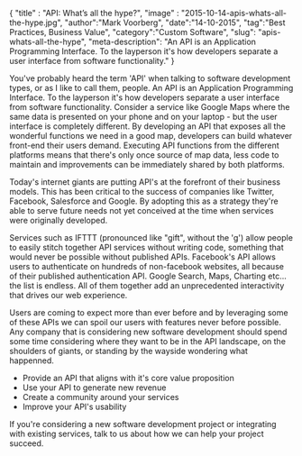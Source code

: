 {
"title" : "API: What’s all the hype?",
"image" : "2015-10-14-apis-whats-all-the-hype.jpg",
"author":"Mark Voorberg",
"date":"14-10-2015", 
"tag":"Best Practices, Business Value",
"category":"Custom Software",
"slug": "apis-whats-all-the-hype",
"meta-description": "An API is an Application Programming Interface.  To the layperson it's how developers separate a user interface from software functionality."
}

You've probably heard the term 'API' when talking to software development types, or as I like to call them, people.  An API is
an Application Programming Interface.  To the layperson it's how developers separate a user interface from software functionality.
Consider a service like Google Maps where the same data is presented on your phone and on your laptop - but the user interface is
completely different.  By developing an API that exposes all the wonderful functions we need in a good map, developers can build
whatever front-end their users demand. Executing API functions from the different platforms means that there's only once source
of map data, less code to maintain and improvements can be immediately shared by both platforms.

Today's internet giants are putting API's at the forefront of their business models. This has been critical to the success of
companies like Twitter, Facebook, Salesforce and Google.  By adopting this as a strategy they're able to serve future needs
not yet conceived at the time when services were originally developed.

Services such as IFTTT (pronounced like "gift", without the 'g') allow people to easily stitch together API services without
writing code, something that would never be possible without published APIs. Facebook's API allows users to authenticate on
hundreds of non-facebook websites, all because of their published authentication API.  Google Search, Maps, Charting etc...
the list is endless.  All of them together add an unprecedented interactivity that drives our web experience. 

Users are coming to expect more than ever before and by leveraging some of these APIs we can spoil our users with features
never before possible. Any company that is considering new software development should spend some time considering where
they want to be in the API landscape, on the shoulders of giants, or standing by the wayside wondering what happenned.


* Provide an API that aligns with it's core value proposition
* Use your API to generate new revenue
* Create a community around your services
* Improve your API's usability


If you're considering a new software development project or integrating with existing services, talk to us about how we can
help your project succeed.

